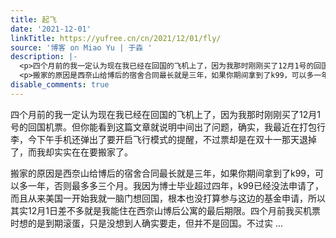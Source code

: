 ```yaml
---
title: 起飞
date: '2021-12-01'
linkTitle: https://yufree.cn/cn/2021/12/01/fly/
source: '博客 on Miao Yu | 于淼 '
description: |-
  <p>四个月前的我一定认为现在我已经在回国的飞机上了，因为我那时刚刚买了12月1号的回国机票。但你能看到这篇文章就说明中间出了问题，确实，我最近在打包行李，今下午手机还弹出了要开启飞行模式的提醒，不过票却是在双十一那天退掉了，而我却实实在在要搬家了。</p>
  <p>搬家的原因是西奈山给博后的宿舍合同最长就是三年，如果你期间拿到了k99，可以多一年，否则最多多三个月。我因为博士毕业超过四年，k99已经没法申请了，而且从来美国一开始我就一脑门想回国，根本也没打算参与这边的基金申请，所以其实12月1日差不多就是我能住在西奈山博后公寓的最后期限。四个月前我买机票时想的是到期滚蛋，只是没想到人确实要走，但并不是回国。不过实 ...
disable_comments: true
---
```

<p>四个月前的我一定认为现在我已经在回国的飞机上了，因为我那时刚刚买了12月1号的回国机票。但你能看到这篇文章就说明中间出了问题，确实，我最近在打包行李，今下午手机还弹出了要开启飞行模式的提醒，不过票却是在双十一那天退掉了，而我却实实在在要搬家了。</p>
<p>搬家的原因是西奈山给博后的宿舍合同最长就是三年，如果你期间拿到了k99，可以多一年，否则最多多三个月。我因为博士毕业超过四年，k99已经没法申请了，而且从来美国一开始我就一脑门想回国，根本也没打算参与这边的基金申请，所以其实12月1日差不多就是我能住在西奈山博后公寓的最后期限。四个月前我买机票时想的是到期滚蛋，只是没想到人确实要走，但并不是回国。不过实 ...